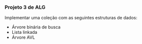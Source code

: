 ### Projeto 3 de ALG

Implementar uma coleção com as seguintes estruturas de dados:
- Árvore binária de busca
- Lista linkada
- Árvore AVL

